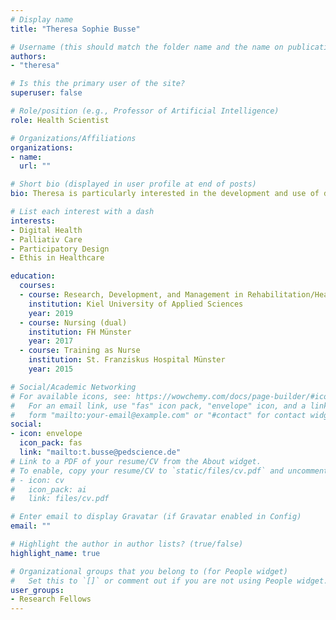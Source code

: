 ```yaml
---
# Display name
title: "Theresa Sophie Busse"

# Username (this should match the folder name and the name on publications)
authors:
- "theresa"

# Is this the primary user of the site?
superuser: false

# Role/position (e.g., Professor of Artificial Intelligence)
role: Health Scientist

# Organizations/Affiliations
organizations:
- name: 
  url: ""

# Short bio (displayed in user profile at end of posts)
bio: Theresa is particularly interested in the development and use of digital applications in palliative care and related ethical issues.

# List each interest with a dash
interests:
- Digital Health
- Palliativ Care
- Participatory Design
- Ethis in Healthcare

education:
  courses:
  - course: Research, Development, and Management in Rehabilitation/Health (MA)
    institution: Kiel University of Applied Sciences
    year: 2019
  - course: Nursing (dual)
    institution: FH Münster
    year: 2017
  - course: Training as Nurse
    institution: St. Franziskus Hospital Münster
    year: 2015

# Social/Academic Networking
# For available icons, see: https://wowchemy.com/docs/page-builder/#icons
#   For an email link, use "fas" icon pack, "envelope" icon, and a link in the
#   form "mailto:your-email@example.com" or "#contact" for contact widget.
social:
- icon: envelope
  icon_pack: fas
  link: "mailto:t.busse@pedscience.de"
# Link to a PDF of your resume/CV from the About widget.
# To enable, copy your resume/CV to `static/files/cv.pdf` and uncomment the lines below.
# - icon: cv
#   icon_pack: ai
#   link: files/cv.pdf

# Enter email to display Gravatar (if Gravatar enabled in Config)
email: ""

# Highlight the author in author lists? (true/false)
highlight_name: true

# Organizational groups that you belong to (for People widget)
#   Set this to `[]` or comment out if you are not using People widget.
user_groups:
- Research Fellows
---
```

